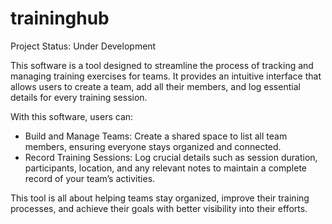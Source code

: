 # traininghub

Project Status: Under Development

This software is a tool designed to streamline the process of tracking and managing training exercises for teams. It provides an intuitive interface that allows users to create a team, add all their members, and log essential details for every training session.

With this software, users can:
* Build and Manage Teams: Create a shared space to list all team members, ensuring everyone stays organized and connected.
* Record Training Sessions: Log crucial details such as session duration, participants, location, and any relevant notes to maintain a complete record of your team’s activities.

This tool is all about helping teams stay organized, improve their training processes, and achieve their goals with better visibility into their efforts.
